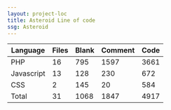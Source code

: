 ```yaml
---
layout: project-loc
title: Asteroid Line of code
ssg: Asteroid
---
```

<div class="table-responsive">
<table class="table">
<thead><tr>
<th>Language</th>
<th>Files</th>
<th>Blank</th>
<th>Comment</th>
<th>Code</th>
</tr></thead><tbody>
<tr><td>PHP</td><td> 16</td><td> 795</td><td> 1597</td><td> 3661</td></tr>
<tr><td>Javascript</td><td> 13</td><td> 128</td><td> 230</td><td> 672</td></tr>
<tr><td>CSS</td><td> 2</td><td> 145</td><td> 20</td><td> 584</td></tr>
<tr><td>Total</td><td>31</td><td>1068</td><td>1847</td><td>4917</td></tr>
</tbody></table></div>
